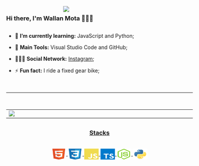 <img src = "github/bikeman.gif" width = "350px" align = "right">

### Hi there, I'm Wallan Mota 👨🏾‍💻
##
- 🌱 **I’m currently learning:** JavaScript and Python;

- :school_satchel: **Main Tools:** Visual Studio Code and GitHub;

- 💁🏾‍♂️ **Social Network:** [Instagram](https://www.instagram.com/wallan_mota/);

- ⚡ **Fun fact:** I ride a fixed gear bike;
<br/>

---

<br/>

<center>
 <a href="https://github.com/wallanmota">
  <table>
    <tr>
        <td><img width="495px" align="left" src="https://github-readme-stats.vercel.app/api?username=wallanmota&show_icons=true&theme=blue"/>
      </td>
        <td><img width="495px" align="left" src="https://github-readme-stats.vercel.app/api/top-langs/?username=wallanmota&layout=compact"/>
</td>
    </tr>   
  </table>
</center>
 
##
### <p align="center">Stacks</p>
<div align="center" style="display: inline_block"><br>
  <img align="center" alt="HTML" height="30" width="40" src="https://raw.githubusercontent.com/devicons/devicon/master/icons/html5/html5-original.svg">
  <img align="center" alt="CSS" height="30" width="40" src="https://raw.githubusercontent.com/devicons/devicon/master/icons/css3/css3-original.svg">
  <img align="center" alt="Js" height="30" width="40" src="https://raw.githubusercontent.com/devicons/devicon/master/icons/javascript/javascript-plain.svg">
  <img align="center" alt="Ts" height="30" width="40" src="https://raw.githubusercontent.com/devicons/devicon/master/icons/typescript/typescript-plain.svg">
  <img align="center" alt="nodejs" height="30" width="40" src="https://raw.githubusercontent.com/devicons/devicon/master/icons/nodejs/nodejs-plain.svg">
  <img align="center" alt="Python" height="30" width="40" src="https://raw.githubusercontent.com/devicons/devicon/master/icons/python/python-original.svg"> 
</div>
 
<!--
**wallanmota/wallanmota** is a ✨ _special_ ✨ repository because its `README.md` (this file) appears on your GitHub profile.

Here are some ideas to get you started:

- 🔭 I’m currently working on ...
- 🌱 I’m currently learning 
- 👯 I’m looking to collaborate on ...
- 🤔 I’m looking for help with ...
- 💬 Ask me about ...
- 📫 How to reach me: ...
- 😄 Pronouns: ...
- ⚡ Fun fact: ...
-->
